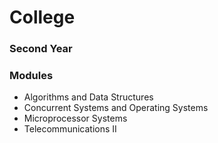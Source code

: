 # College

### Second Year
### Modules
 - Algorithms and Data Structures
 - Concurrent Systems and Operating Systems
 - Microprocessor Systems
 - Telecommunications II
